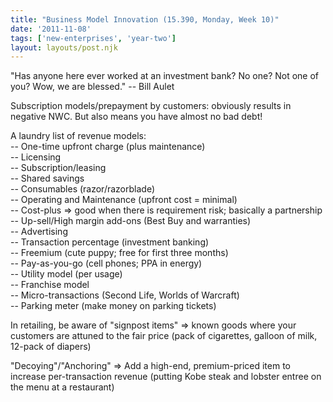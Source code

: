 ```yaml
---
title: "Business Model Innovation (15.390, Monday, Week 10)"
date: '2011-11-08'
tags: ['new-enterprises', 'year-two']
layout: layouts/post.njk
---
```


"Has anyone here ever worked at an investment bank? No one? Not one of you? Wow, we are blessed." -- Bill Aulet

Subscription models/prepayment by customers: obviously results in negative NWC. But also means you have almost no bad debt!

A laundry list of revenue models:\
-- One-time upfront charge (plus maintenance)\
-- Licensing\
-- Subscription/leasing\
-- Shared savings\
-- Consumables (razor/razorblade)\
-- Operating and Maintenance (upfront cost = minimal)\
-- Cost-plus => good when there is requirement risk; basically a partnership\
-- Up-sell/High margin add-ons (Best Buy and warranties)\
-- Advertising\
-- Transaction percentage (investment banking)\
-- Freemium (cute puppy; free for first three months)\
-- Pay-as-you-go (cell phones; PPA in energy)\
-- Utility model (per usage)\
-- Franchise model\
-- Micro-transactions (Second Life, Worlds of Warcraft)\
-- Parking meter (make money on parking tickets)

In retailing, be aware of "signpost items" => known goods where your customers are attuned to the fair price (pack of cigarettes, galloon of milk, 12-pack of diapers)

"Decoying"/"Anchoring" => Add a high-end, premium-priced item to increase per-transaction revenue (putting Kobe steak and lobster entree on the menu at a restaurant)
